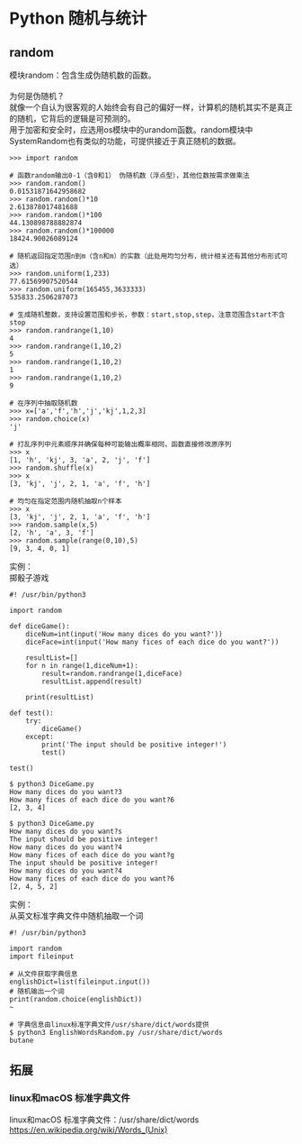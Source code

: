 # Python 随机与统计
## random
模块random：包含生成伪随机数的函数。</br>
</br>
为何是伪随机？</br>
就像一个自认为很客观的人始终会有自己的偏好一样，计算机的随机其实不是真正的随机，它背后的逻辑是可预测的。</br>
用于加密和安全时，应选用os模块中的urandom函数。random模块中SystemRandom也有类似的功能，可提供接近于真正随机的数据。</br>
```
>>> import random

# 函数random输出0-1（含0和1） 伪随机数（浮点型），其他位数按需求做乘法
>>> random.random()
0.01531871642958682
>>> random.random()*10
2.613878017481688
>>> random.random()*100
44.130898788882874
>>> random.random()*100000
18424.90026089124

# 随机返回指定范围n到m（含n和m）的实数（此处用均匀分布，统计相关还有其他分布形式可选）
>>> random.uniform(1,233)
77.61569907520544
>>> random.uniform(165455,3633333)
535833.2506287073

# 生成随机整数，支持设置范围和步长，参数：start,stop,step，注意范围含start不含stop
>>> random.randrange(1,10)
4
>>> random.randrange(1,10,2)
5
>>> random.randrange(1,10,2)
1
>>> random.randrange(1,10,2)
9

# 在序列中抽取随机数
>>> x=['a','f','h','j','kj',1,2,3]
>>> random.choice(x)
'j'

# 打乱序列中元素顺序并确保每种可能输出概率相同，函数直接修改原序列
>>> x
[1, 'h', 'kj', 3, 'a', 2, 'j', 'f']
>>> random.shuffle(x)
>>> x
[3, 'kj', 'j', 2, 1, 'a', 'f', 'h']

# 均匀在指定范围内随机抽取n个样本
>>> x
[3, 'kj', 'j', 2, 1, 'a', 'f', 'h']
>>> random.sample(x,5)
[2, 'h', 'a', 3, 'f']
>>> random.sample(range(0,10),5)
[9, 3, 4, 0, 1]
```
实例：</br>
掷骰子游戏</br>
```
#! /usr/bin/python3

import random

def diceGame():
    diceNum=int(input('How many dices do you want?'))
    diceFace=int(input('How many fices of each dice do you want?'))

    resultList=[]
    for n in range(1,diceNum+1):
        result=random.randrange(1,diceFace)
        resultList.append(result)

    print(resultList)

def test():
    try:
        diceGame()
    except:
        print('The input should be positive integer!')
        test()

test()
```
```
$ python3 DiceGame.py
How many dices do you want?3
How many fices of each dice do you want?6
[2, 3, 4]

$ python3 DiceGame.py
How many dices do you want?s
The input should be positive integer!
How many dices do you want?4
How many fices of each dice do you want?g
The input should be positive integer!
How many dices do you want?4
How many fices of each dice do you want?6
[2, 4, 5, 2]
```
实例：</br>
从英文标准字典文件中随机抽取一个词
```
#! /usr/bin/python3

import random
import fileinput

# 从文件获取字典信息
englishDict=list(fileinput.input())
# 随机输出一个词
print(random.choice(englishDict))
~                                      
```
```
# 字典信息由linux标准字典文件/usr/share/dict/words提供
$ python3 EnglishWordsRandom.py /usr/share/dict/words
butane
```

## 拓展
### linux和macOS 标准字典文件
linux和macOS 标准字典文件：/usr/share/dict/words </br>
https://en.wikipedia.org/wiki/Words_(Unix)
